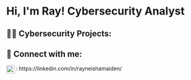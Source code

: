 <h1>Hi, I'm Ray! Cybersecurity Analyst </h1>

<h2>👩‍💻 Cybersecurity Projects:</h2>


  



<h2> 🤳 Connect with me:</h2>

<img align="left" alt="RayMaiden | LinkedIn" width="22px" src="https://cdn.jsdelivr.net/npm/simple-icons@v3/icons/linkedin.svg" />
: https://linkedin.com/in/rayneishamaiden/

